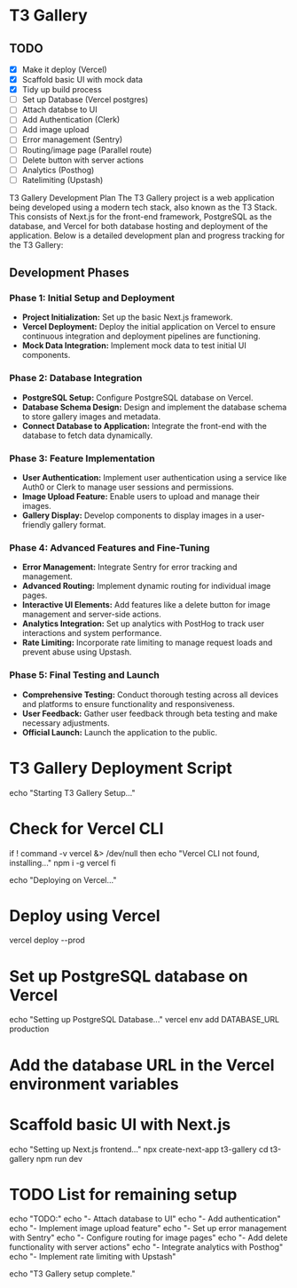 # T3 Gallery

## TODO

- [x] Make it deploy (Vercel)
- [x] Scaffold basic UI with mock data
- [x] Tidy up build process
- [ ] Set up Database (Vercel postgres)
- [ ] Attach databse to UI
- [ ] Add Authentication (Clerk)
- [ ] Add image upload
- [ ] Error management (Sentry)
- [ ] Routing/image page (Parallel route)
- [ ] Delete button with server actions
- [ ] Analytics (Posthog)
- [ ] Ratelimiting (Upstash)

T3 Gallery Development Plan
The T3 Gallery project is a web application being developed using a modern tech stack, also known as the T3 Stack. This consists of Next.js for the front-end framework, PostgreSQL as the database, and Vercel for both database hosting and deployment of the application. Below is a detailed development plan and progress tracking for the T3 Gallery:

## Development Phases

### Phase 1: Initial Setup and Deployment

- **Project Initialization:** Set up the basic Next.js framework.
- **Vercel Deployment:** Deploy the initial application on Vercel to ensure continuous integration and deployment pipelines are functioning.
- **Mock Data Integration:** Implement mock data to test initial UI components.

### Phase 2: Database Integration

- **PostgreSQL Setup:** Configure PostgreSQL database on Vercel.
- **Database Schema Design:** Design and implement the database schema to store gallery images and metadata.
- **Connect Database to Application:** Integrate the front-end with the database to fetch data dynamically.

### Phase 3: Feature Implementation

- **User Authentication:** Implement user authentication using a service like Auth0 or Clerk to manage user sessions and permissions.
- **Image Upload Feature:** Enable users to upload and manage their images.
- **Gallery Display:** Develop components to display images in a user-friendly gallery format.

### Phase 4: Advanced Features and Fine-Tuning

- **Error Management:** Integrate Sentry for error tracking and management.
- **Advanced Routing:** Implement dynamic routing for individual image pages.
- **Interactive UI Elements:** Add features like a delete button for image management and server-side actions.
- **Analytics Integration:** Set up analytics with PostHog to track user interactions and system performance.
- **Rate Limiting:** Incorporate rate limiting to manage request loads and prevent abuse using Upstash.

### Phase 5: Final Testing and Launch

- **Comprehensive Testing:** Conduct thorough testing across all devices and platforms to ensure functionality and responsiveness.
- **User Feedback:** Gather user feedback through beta testing and make necessary adjustments.
- **Official Launch:** Launch the application to the public.

# T3 Gallery Deployment Script

echo "Starting T3 Gallery Setup..."

# Check for Vercel CLI

if ! command -v vercel &> /dev/null
then
echo "Vercel CLI not found, installing..."
npm i -g vercel
fi

echo "Deploying on Vercel..."

# Deploy using Vercel

vercel deploy --prod

# Set up PostgreSQL database on Vercel

echo "Setting up PostgreSQL Database..."
vercel env add DATABASE_URL production

# Add the database URL in the Vercel environment variables

# Scaffold basic UI with Next.js

echo "Setting up Next.js frontend..."
npx create-next-app t3-gallery
cd t3-gallery
npm run dev

# TODO List for remaining setup

echo "TODO:"
echo "- Attach database to UI"
echo "- Add authentication"
echo "- Implement image upload feature"
echo "- Set up error management with Sentry"
echo "- Configure routing for image pages"
echo "- Add delete functionality with server actions"
echo "- Integrate analytics with Posthog"
echo "- Implement rate limiting with Upstash"

echo "T3 Gallery setup complete."
